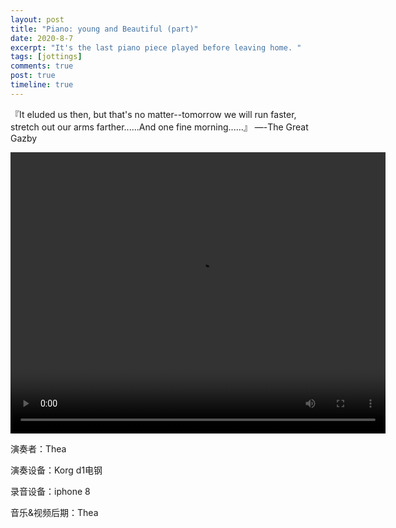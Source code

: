 ```yaml
---
layout: post
title: "Piano: young and Beautiful (part)"
date: 2020-8-7
excerpt: "It's the last piano piece played before leaving home. "
tags: [jottings]
comments: true
post: true
timeline: true
---
```


『It eluded us then, but that's no matter--tomorrow we will run faster, stretch out our arms farther......And one fine morning......』 —-The Great Gazby

<video width="600" height="450" controls>
    <source src="https://raw.githubusercontent.com/SUNRISINGGG/sunrisinggg.github.io/master/assets/img/Poems/YAB.mp4" type="video/mp4">
</video>

演奏者：Thea

演奏设备：Korg d1电钢

录音设备：iphone 8

音乐&视频后期：Thea
